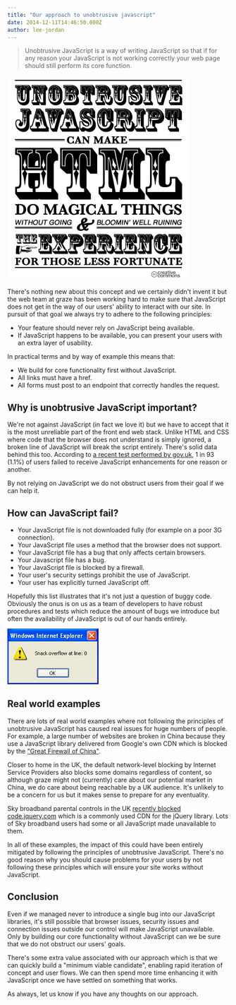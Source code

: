 ```yaml
---
title: "Our approach to unobtrusive javascript"
date: 2014-12-11T14:46:50.000Z
author: lee-jordan
---
```


> Unobtrusive JavaScript is a way of writing JavaScript so that if for any reason your JavaScript is not working correctly your web page should still perform its core function.

[![](/content/images/2014/12/unobtrusive-javascript.gif)](http://unobtrusify.com/)

There's nothing new about this concept and we certainly didn't invent it but the web team at graze has been working hard to make sure that JavaScript does not get in the way of our users' ability to interact with our site. In pursuit of that goal we always try to adhere to the following principles:

* Your feature should never rely on JavaScript being available.
* If JavaScript happens to be available, you can present your users with an extra layer of usability.

In practical terms and by way of example this means that:

* We build for core functionality first without JavaScript.
* All links must have a href.
* All forms must post to an endpoint that correctly handles the request.

## Why is unobtrusive JavaScript important?

We're not against JavaScript (in fact we love it) but we have to accept that it is the most unreliable part of the front end web stack. Unlike HTML and CSS where code that the browser does not understand is simply ignored, a broken line of JavaScript will break the script entirely. There's solid data behind this too. According to [a recent test performed by gov.uk](https://gds.blog.gov.uk/2013/10/21/how-many-people-are-missing-out-on-javascript-enhancement/), 1 in 93 (1.1%) of users failed to receive JavaScript enhancements for one reason or another.

By not relying on JavaScript we do not obstruct users from their goal if we can help it.

## How can JavaScript fail?

* Your JavaScript file is not downloaded fully (for example on a poor 3G connection).
* Your JavaScript file uses a method that the browser does not support.
* Your JavaScript file has a bug that only affects certain browsers.
* Your Javascript file has a bug.
* Your JavaScript file is blocked by a firewall.
* Your user's security settings prohibit the use of JavaScript.
* Your user has explicitly turned JavaScript off.

Hopefully this list illustrates that it's not just a question of buggy code. Obviously the onus is on us as a team of developers to have robust procedures and tests which reduce the amount of bugs we introduce but often the availability of JavaScript is out of our hands entirely.

![](/content/images/2014/12/error-1.png)

## Real world examples

There are lots of real world examples where not following the principles of unobtrusive JavaScript has caused real issues for huge numbers of people. For example, a large number of websites are broken in China because they use a JavaScript library delivered from Google's own CDN which is blocked by the ["Great Firewall of China"](http://en.wikipedia.org/wiki/Golden_Shield_Project).

Closer to home in the UK, the default network-level blocking by Internet Service Providers also blocks some domains regardless of content, so although graze might not (currently) care about our potential market in China, we do care about being reachable by a UK audience. It's unlikely to be a concern for us but it makes sense to prepare for any eventuality.

Sky broadband parental controls in the UK [recently blocked code.jquery.com](http://www.theguardian.com/technology/2014/jan/28/sky-broadband-blocks-jquery-web-critical-plugin) which is a commonly used CDN for the jQuery library. Lots of Sky broadband users had some or all JavaScript made unavailable to them.

In all of these examples, the impact of this could have been entirely mitigated by following the principles of unobtrusive JavaScript. There's no good reason why you should cause problems for your users by not following these principles which will ensure your site works without JavaScript.

## Conclusion

Even if we managed never to introduce a single bug into our JavaScript libraries, it's still possible that browser issues, security issues and connection issues outside our control will make JavaScript unavailable. Only by building our core functionality without JavaScript can we be sure that we do not obstruct our users' goals.

There's some extra value associated with our approach which is that we can quickly build a "minimum viable candidate", enabling rapid iteration of concept and user flows. We can then spend more time enhancing it with JavaScript once we have settled on something that works.

As always, let us know if you have any thoughts on our approach.

